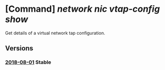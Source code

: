 # [Command] _network nic vtap-config show_

Get details of a virtual network tap configuration.

## Versions

### [2018-08-01](/Resources/mgmt-plane/L3N1YnNjcmlwdGlvbnMve30vcmVzb3VyY2Vncm91cHMve30vcHJvdmlkZXJzL21pY3Jvc29mdC5uZXR3b3JrL25ldHdvcmtpbnRlcmZhY2VzL3t9L3RhcGNvbmZpZ3VyYXRpb25zL3t9/2018-08-01.xml) **Stable**

<!-- mgmt-plane /subscriptions/{}/resourcegroups/{}/providers/microsoft.network/networkinterfaces/{}/tapconfigurations/{} 2018-08-01 -->
